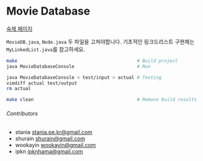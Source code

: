 Movie Database
========
[숙제 페이지](http://soar.snu.ac.kr:8080/assignments/2/)

`MovieDB.java`, `Node.java` 두 파일을 고쳐야합니다. 기초적인 링크드리스트
구현체는 `MyLinkedList.java`를 참고하세요.

```bash
make                                            # Build project
java MovieDatabaseConsole                       # Run

java MovieDatabaseConsole < test/input > actual # Testing
vimdiff actual test/output
rm actual

make clean                                      # Remove build results
```

###### Contributors
- stania <stania.pe.kr@gmail.com>
- shurain <shurain@gmail.com>
- wookayin <wookayin@gmail.com>
- ipkn <ipknhama@gmail.com>
